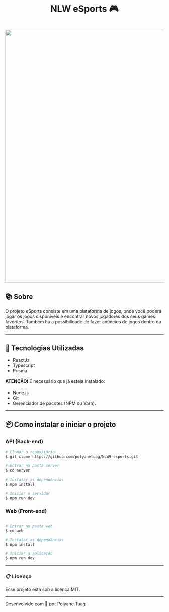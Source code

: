 <h1 align="center"> NLW eSports 🎮</h1>

<h1 align="center">
    <img width= '800' src="../NLW9-esports/web/public/interface2.gif"> 
</h1>

## 📚 Sobre

O projeto eSports consiste em uma plataforma de jogos, onde você poderá jogar os jogos disponíveis e encontrar novos jogadores dos seus games favoritos. Também há a possibilidade de fazer anúncios de jogos dentro da plataforma.

---

## 🚀 Tecnologias Utilizadas

- ReactJs
- Typescript
- Prisma

**ATENÇÃO❗** É necessário que já esteja instalado:

- Node.js
- Git
- Gerenciador de pacotes (NPM ou Yarn).

---

## 📦 Como instalar e iniciar o projeto

### API (Back-end)

```bash
# Clonar o repositório
$ git clone https://github.com/polyanetuag/NLW9-esports.git

# Entrar na pasta server
$ cd server

# Instalar as dependências
$ npm install

# Iniciar o servidor
$ npm run dev

```

### Web (Front-end)

```bash

# Entrar na pasta web
$ cd web

# Instalar as dependências
$ npm install

# Iniciar a aplicação
$ npm run dev

```

---

### 📋 Licença

Esse projeto está sob a licença MIT.

---

Desenvolvido com 💜 por Polyane Tuag
